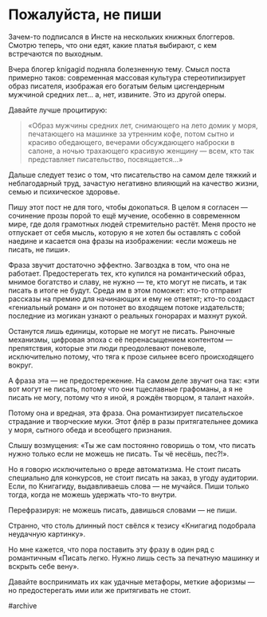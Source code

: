 
# Пожалуйста, не пиши

​​Зачем-то подписался в Инсте на нескольких книжных блоггеров. Смотрю теперь, что они едят, какие платья выбирают, с кем встречаются по выходным.

Вчера блогер knigagid подняла болезненную тему. Смысл поста примерно таков: современная массовая культура стереотипизирует образ писателя, изображая его богатым белым цисгендерным мужчиной средних лет... а, нет, извините. Это из другой оперы.

Давайте лучше процитирую:

> «Образ мужчины средних лет, снимающего на лето домик у моря, печатающего на машинке за утренним кофе, потом сытно и красиво обедающего, вечерами обсуждающего наброски в салоне, а ночью трахающего красивую женщину — всем, кто так представляет писательство, посвящается...»

Дальше следует тезис о том, что писательство на самом деле тяжкий и неблагодарный труд, зачастую негативно влияющий на качество жизни, семью и психическое здоровье.

Пишу этот пост не для того, чтобы докопаться. В целом я согласен — сочинение прозы порой то ещё мучение, особенно в современном мире, где доля грамотных людей стремительно растёт. Меня просто не отпускает от себя мысль, которую я не хотел бы оставлять с собой наедине и касается она фразы на изображении: «если можешь не писать, не пиши».

Фраза звучит достаточно эффектно. Загвоздка в том, что она не работает. Предостерегать тех, кто купился на романтический образ, мнимое богатство и славу, не нужно — те, кто могут не писать, и так писать в итоге не будут. Среда им в этом поможет: кто-то отправит рассказы на премию для начинающих и ему не ответят; кто-то создаст «гениальный роман» и он потонет во входящем потоке издательств; последние из могикан узнают о реальных гонорарах и махнут рукой.

Останутся лишь единицы, которые не могут не писать. Рыночные механизмы, цифровая эпоха с её перенасыщением контентом — препятствия, которые эти люди преодолевают поневоле, исключительно потому, что тяга к прозе сильнее всего происходящего вокруг.

А фраза эта — не предостережение. На самом деле звучит она так: «эти вот могут не писать, потому что они тщеславные графоманы, а я не писать не могу, потому что я иной, я рождён творцом, я талант нахой».

Потому она и вредная, эта фраза. Она романтизирует писательское страдание и творческие муки. Этот флёр в разы притягательнее домика у моря, сытного обеда и всеобщего признания.

Слышу возмущения: «Ты же сам постоянно говоришь о том, что писать нужно только если не можешь не писать. Ты чё несёшь, пес?!».

Но я говорю исключительно о вреде автоматизма. Не стоит писать специально для конкурсов, не стоит писать на заказ, в угоду аудитории. Если, по Книгагиду, выдавливаешь слова — не мучайся. Пиши только тогда, когда не можешь удержать что-то внутри.

Перефразируя: не можешь писать, давишься словами — не пиши.

Странно, что столь длинный пост свёлся к тезису «Книгагид подобрала неудачную картинку».

Но мне кажется, что пора поставить эту фразу в один ряд с романтичным «Писать легко. Нужно лишь сесть за печатную машинку и вскрыть себе вену».

Давайте воспринимать их как удачные метафоры, меткие афоризмы — но предостерегать ими или же притягивать не стоит.

#archive